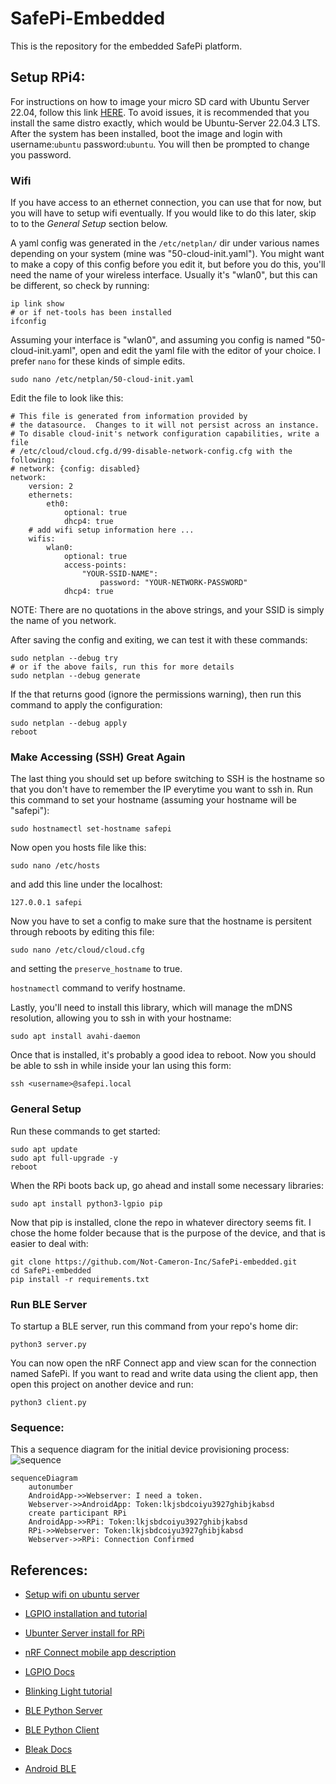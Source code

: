 # SafePi-Embedded
This is the repository for the embedded SafePi platform. 

## Setup RPi4:
For instructions on how to image your micro SD card with Ubuntu Server 22.04, follow this link [HERE](https://ubuntu.com/tutorials/how-to-install-ubuntu-on-your-raspberry-pi#1-overview). To avoid issues, it is recommended that you install the same distro exactly, which would be Ubuntu-Server 22.04.3 LTS. After the system has been installed, boot the image and login with username:```ubuntu``` password:```ubuntu```. You will then be prompted to change you password.

### Wifi
If you have access to an ethernet connection, you can use that for now, but you will have to setup wifi eventually. If you would like to do this later, skip to to the *General Setup* section below.

 A yaml config was generated in the ```/etc/netplan/``` dir under various names depending on your system (mine was "50-cloud-init.yaml"). You might want to make a copy of this config before you edit it, but before you do this, you'll need the name of your wireless interface. Usually it's "wlan0", but this can be different, so check by running:
```
ip link show
# or if net-tools has been installed
ifconfig
```
Assuming your interface is "wlan0", and assuming you config is named "50-cloud-init.yaml", open and edit the yaml file with the editor of your choice. I prefer ```nano``` for these kinds of simple edits. 
```
sudo nano /etc/netplan/50-cloud-init.yaml
```
Edit the file to look like this:
```
# This file is generated from information provided by
# the datasource.  Changes to it will not persist across an instance.
# To disable cloud-init's network configuration capabilities, write a file
# /etc/cloud/cloud.cfg.d/99-disable-network-config.cfg with the following:
# network: {config: disabled}
network:
    version: 2
    ethernets:
        eth0:
            optional: true
            dhcp4: true
    # add wifi setup information here ...
    wifis:
        wlan0:
            optional: true
            access-points:
                "YOUR-SSID-NAME":
                    password: "YOUR-NETWORK-PASSWORD"
            dhcp4: true

```
NOTE: There are no quotations in the above strings, and your SSID is simply the name of you network.

After saving the config and exiting, we can test it with these commands:
```
sudo netplan --debug try
# or if the above fails, run this for more details
sudo netplan --debug generate
```
If the that returns good (ignore the permissions warning), then run this command to apply the configuration:
```
sudo netplan --debug apply
reboot
```

### Make Accessing (SSH) Great Again
The last thing you should set up before switching to SSH is the hostname so that you don't have to remember the IP everytime you want to ssh in. Run this command to set your hostname (assuming your hostname will be "safepi"):
```
sudo hostnamectl set-hostname safepi
```
Now open you hosts file like this:
```
sudo nano /etc/hosts
```
and add this line under the localhost:
```
127.0.0.1 safepi
```
Now you have to set a config to make sure that the hostname is persitent through reboots by editing this file:
```
sudo nano /etc/cloud/cloud.cfg
```
and setting the ```preserve_hostname``` to true.

```hostnamectl``` command to verify hostname. 

Lastly, you'll need to install this library, which will manage the mDNS resolution, allowing you to ssh in with your hostname:
```
sudo apt install avahi-daemon
```

Once that is installed, it's probably a good idea to reboot. Now you should be able to ssh in while inside your lan using this form:
```
ssh <username>@safepi.local
```

### General Setup
Run these commands to get started:

```
sudo apt update
sudo apt full-upgrade -y
reboot
```

When the RPi boots back up, go ahead and install some necessary libraries:
```
sudo apt install python3-lgpio pip
```
Now that pip is installed, clone the repo in whatever directory seems fit. I chose the home folder because that is the purpose of the device, and that is easier to deal with:
```
git clone https://github.com/Not-Cameron-Inc/SafePi-embedded.git
cd SafePi-embedded
pip install -r requirements.txt
```

### Run BLE Server
To startup a BLE server, run this command from your repo's home dir:
```
python3 server.py
```
You can now open the nRF Connect app and view scan for the connection named SafePi. If you want to read and write data using the client app, then open this project on another device and run:
```
python3 client.py
```

### Sequence:
This a sequence diagram for the initial device provisioning process:
![sequence](figures/sequence-diagram.png)

```mermaid
sequenceDiagram
    autonumber
    AndroidApp->>Webserver: I need a token.
    Webserver->>AndroidApp: Token:lkjsbdcoiyu3927ghibjkabsd
    create participant RPi
    AndroidApp->>RPi: Token:lkjsbdcoiyu3927ghibjkabsd
    RPi->>Webserver: Token:lkjsbdcoiyu3927ghibjkabsd
    Webserver->>RPi: Connection Confirmed
```

## References:
- [Setup wifi on ubuntu server](https://askubuntu.com/questions/1143287/how-to-setup-of-raspberry-pi-3-onboard-wifi-for-ubuntu-server-with-netplan/1143594#1143594?newreg=4bbf1c68180f4c128cc5125a64917a85)

- [LGPIO installation and tutorial](https://ubuntu.com/tutorials/gpio-on-raspberry-pi#2-installing-gpio)

- [Ubunter Server install for RPi](https://ubuntu.com/tutorials/how-to-install-ubuntu-on-your-raspberry-pi#1-overview)

- [nRF Connect mobile app description](https://www.nordicsemi.com/Products/Development-tools/nrf-connect-for-mobile)

- [LGPIO Docs](https://abyz.me.uk/lg/py_lgpio.html)

- [Blinking Light tutorial](https://raspberrypihq.com/making-a-led-blink-using-the-raspberry-pi-and-python/)

- [BLE Python Server](https://github.com/kevincar/bless)

- [BLE Python Client](https://github.com/hbldh/bleak)

- [Bleak Docs](https://bleak.readthedocs.io/en/latest/api/index.html)

- [Android BLE](https://github.com/NordicSemiconductor/Android-BLE-Library)
